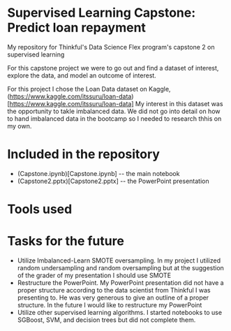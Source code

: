 # Supervised Learning Capstone: Predict loan repayment
My repository for Thinkful's Data Science Flex program's capstone 2 on supervised learning

For this capstone project we were to go out and find a dataset of interest, explore the data, and model an outcome of interest.

For this project I chose the Loan Data dataset on Kaggle, (https://www.kaggle.com/itssuru/loan-data)[https://www.kaggle.com/itssuru/loan-data]
My interest in this dataset was the opportunity to takle imbalanced data.  We did not go into detail on how to hand imbalanced data in the bootcamp so I needed to research thhis on my own.


# Included in the repository 

* (Capstone.ipynb)[Capstone.ipynb] -- the main notebook
* (Capstone2.pptx)[Capstone2.pptx] -- the PowerPoint presentation

# Tools used

# Tasks for the future
* Utilize Imbalanced-Learn SMOTE oversampling.  In my project I utilized random undersampling and random oversampling but at the suggestion of the grader of my presentation I should use SMOTE
* Restructure the PowerPoint.  My PowerPoint presentation did not have a proper structure according to the data scientist from Thinkful I was presenting to.  He was very generous to give an outline of a proper structure.  In the future I would like to restructure my PowerPoint
* Utilize other supervised learning algorithms.  I started notebooks to use SGBoost, SVM, and decision trees but did not complete them.
